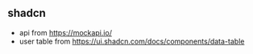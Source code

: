 ## shadcn

- api from https://mockapi.io/
- user table from https://ui.shadcn.com/docs/components/data-table
